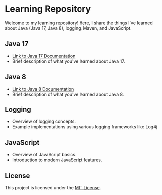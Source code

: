 # Learning Repository

Welcome to my learning repository! Here, I share the things I've learned about Java (Java 17, Java 8), logging, Maven, and JavaScript.

## Java 17
- [Link to Java 17 Documentation](https://docs.oracle.com/en/java/javase/17/docs/api/index.html)
- Brief description of what you've learned about Java 17.

## Java 8
- [Link to Java 8 Documentation](https://docs.oracle.com/javase/8/docs/api/index.html)
- Brief description of what you've learned about Java 8.

## Logging
- Overview of logging concepts.
- Example implementations using various logging frameworks like Log4j

## JavaScript
- Overview of JavaScript basics.
- Introduction to modern JavaScript features.

## License
This project is licensed under the [MIT License](LICENSE).
